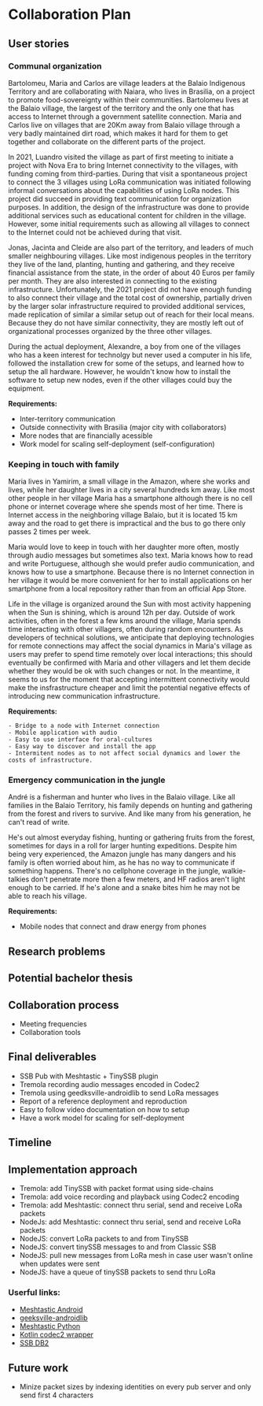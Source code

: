 # Collaboration Plan

## User stories

### Communal organization

Bartolomeu, Maria and Carlos are village leaders at the Balaio Indigenous Territory and are collaborating with Naiara, who lives in Brasilia, on a project to promote food-sovereignty within their communities. Bartolomeu lives at the Balaio village, the largest of the territory and the only one that has access to Internet through a government satellite connection. Maria and Carlos live on villages that are 20Km away from Balaio village through a very badly maintained dirt road, which makes it hard for them to get together and collaborate on the different parts of the project.

In 2021, Luandro visited the village as part of first meeting to initiate a project with Nova Era to bring Internet connectivity to the villages, with funding coming from third-parties. During that visit a spontaneous project to connect the 3 villages using LoRa communication was initiated following informal conversations about the capabilities of using LoRa nodes. This project did succeed in providing text communication for organization purposes. In addition, the design of the infrastructure was done to provide additional services such as educational content for children in the village. However, some initial requirements such as allowing all villages to connect to the Internet could not be achieved during that visit.

Jonas, Jacinta and Cleide are also part of the territory, and leaders of much smaller neighbouring villages. Like most indigenous peoples in the territory they live of the land, planting, hunting and gathering, and they receive financial assistance from the state, in the order of about 40 Euros per family per month. They are also interested in connecting to the existing infrastructure. Unfortunately, the 2021 project did not have enough funding to also connect their village and the total cost of ownership, partially driven by the larger solar infrastructure required to provided additional services, made replication of similar a similar setup out of reach for their local means. Because they do not have similar connectivity, they are mostly left out of organizational processes organized by the three other villages.

During the actual deployment, Alexandre, a boy from one of the villages who has a keen interest for technolgy but never used a computer in his life, followed the installation crew for some of the setups, and learned how to setup the all hardware. However, he wouldn't know how to install the software  to setup new nodes, even if the other villages could buy the equipment.

**Requirements:**

- Inter-territory communication
- Outside connectivity with Brasilia (major city with collaborators)
- More nodes that are financially acessible
- Work model for scaling self-deployment (self-configuration)

### Keeping in touch with family

Maria lives in Yamirim, a small village in the Amazon, where she works and lives, while her daughter lives in a city several hundreds km away. Like most other people in her village Maria has a smartphone although there is no cell phone or internet coverage where she spends most of her time. There is Internet access in the neighboring village Balaio, but it is located 15 km away and the road to get there is impractical and the bus to go there only passes 2 times per week.

Maria would love to keep in touch with her daughter more often, mostly through audio messages but sometimes also text. Maria knows how to read and write Portuguese, although she would prefer audio communication, and knows how to use a smartphone. Because there is no Internet connection in her village it would be more convenient for her to install applications on her smartphone from a local repository rather than from an official App Store.

Life in the village is organized around the Sun with most activity happening when the Sun is shining, which is around 12h per day. Outside of work activities, often in the forest a few kms around the village, Maria spends time interacting with other villagers, often during random encounters. As developers of technical solutions, we anticipate that deploying technologies for remote connections may affect the social dynamics in Maria's village as users may prefer to spend time remotely over local interactions; this should eventually be confirmed with Maria and other villagers and let them decide whether they would be ok with such changes or not. In the meantime, it seems to us for the moment that accepting intermittent connectivity would make the insfrastructure cheaper and limit the potential negative effects of introducing new communication infrastructure.

**Requirements:**

    - Bridge to a node with Internet connection
    - Mobile application with audio
    - Easy to use interface for oral-cultures
    - Easy way to discover and install the app
    - Intermitent nodes as to not affect social dynamics and lower the costs of infrastructure.

### Emergency communication in the jungle

André is a fisherman and hunter who lives in the Balaio village. Like all families in the Balaio Territory, his family depends on hunting and gathering from the forest and rivers to survive. And like many from his generation, he can't read of write.

He's out almost everyday fishing, hunting or gathering fruits from the forest, sometimes for days in a roll for larger hunting expeditions. Despite him being very experienced, the Amazon jungle has many dangers and his family is often worried about him, as he has no way to communicate if something happens. There's no cellphone coverage in the jungle, walkie-talkies don't penetrate more then a few meters, and HF radios aren't light enough to be carried. If he's alone and a snake bites him he may not be able to reach his village.

**Requirements:**

- Mobile nodes that connect and draw energy from phones

## Research problems


## Potential bachelor thesis

## Collaboration process
- Meeting frequencies
- Collaboration tools

## Final deliverables
- SSB Pub with Meshtastic + TinySSB plugin
- Tremola recording audio messages encoded in Codec2
- Tremola using geedksville-androidlib to send LoRa messages
- Report of a reference deployment and reproduction
- Easy to follow video documentation on how to setup
- Have a work model for scaling for self-deployment

## Timeline

## Implementation approach
- Tremola: add TinySSB with packet format using side-chains
- Tremola: add voice recording and playback using Codec2 encoding
- Tremola: add Meshtastic: connect thru serial, send and receive LoRa packets
- NodeJs: add Meshtastic: connect thru serial, send and receive LoRa packets
- NodeJS: convert LoRa packets to and from TinySSB
- NodeJS: convert tinySSB messages to and from Classic SSB
- NodeJS: pull new messages from LoRa mesh in case user wasn't online when updates were sent
- NodeJS: have a queue of tinySSB packets to send thru LoRa 

### Userful links:
- [Meshtastic Android](https://github.com/meshtastic/Meshtastic-Android)
- [geeksville-androidlib](https://github.com/meshtastic/geeksville-androidlib)
- [Meshtastic Python](https://github.com/meshtastic/Meshtastic-python)
- [Kotlin codec2 wrapper](https://github.com/masterjefferson/kodec2)
- [SSB DB2](https://github.com/ssbc/ssb-db2)

## Future work
- Minize packet sizes by indexing identities on every pub server and only send first 4 characters
